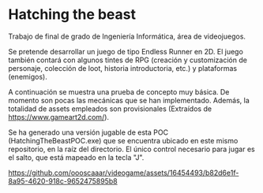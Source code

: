 # Hatching the beast
Trabajo de final de grado de Ingeniería Informática, área de videojuegos. 

Se pretende desarrollar un juego de tipo Endless Runner en 2D. El juego también contará con algunos tintes de RPG (creación y customización de personaje, colección de loot, historia introductoria, etc.) y plataformas (enemigos).

A continuación se muestra una prueba de concepto muy básica. De momento son pocas las mecánicas que se han implementado. Además, la totalidad de assets empleados son provisionales (Extraídos de https://www.gameart2d.com/).

Se ha generado una versión jugable de esta POC (HatchingTheBeastPOC.exe) que se encuentra ubicado en este mismo repositorio, en la raíz del directorio. El único control necesario para jugar es el salto, que está mapeado en la tecla "J".

https://github.com/oooscaaar/videogame/assets/16454493/b82d6e1f-8a95-4620-918c-9652475895b8


